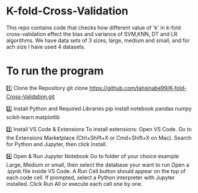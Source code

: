 # K-fold-Cross-Validation
This repo contains code that checks how different value of 'k' in k-fold cross-validation effect the bias and variance of SVM,KNN, DT and LR algorithms. We have data sets of 3 sizes, large, medium and small, and for ach size I have used 4 datasets.

# To run the program
1️⃣ Clone the Repository
git clone https://github.com/tahsinabe99/K-fold-Cross-Validation.git

2️⃣ Install Python and Required Libraries
pip install notebook pandas numpy scikit-learn matplotlib

3️⃣ Install VS Code & Extensions
To install extensions:
Open VS Code.
Go to the Extensions Marketplace (Ctrl+Shift+X or Cmd+Shift+X on Mac).
Search for Python and Jupyter, then click Install.

4️⃣ Open & Run Jupyter Notebook
Go to folder of your choice example Large, Medium or small, then select the database your want to run
Open a .ipynb file inside VS Code.
A Run Cell button should appear on the top of each code cell.
If prompted, select a Python interpreter with Jupyter installed.
Click Run All or execute each cell one by one.




